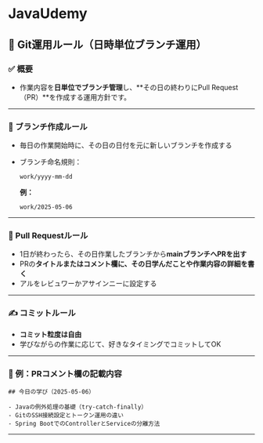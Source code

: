 ﻿# JavaUdemy

## 🚀 Git運用ルール（日時単位ブランチ運用）

### ✅ 概要

* 作業内容を**日単位でブランチ管理**し、\*\*その日の終わりにPull Request（PR）\*\*を作成する運用方針です。

---

### 📅 ブランチ作成ルール

* 毎日の作業開始時に、その日の日付を元に新しいブランチを作成する
* ブランチ命名規則：

  ```
  work/yyyy-mm-dd
  ```

  **例：**

  ```
  work/2025-05-06
  ```

---

### 🔀 Pull Requestルール

* 1日が終わったら、その日作業したブランチから**mainブランチへPRを出す**
* PRの**タイトルまたはコメント欄に、その日学んだことや作業内容の詳細を書く**
* アルをレビュワーかアサインニーに設定する

---

### ✍️ コミットルール

* **コミット粒度は自由**
* 学びながらの作業に応じて、好きなタイミングでコミットしてOK

---

### 📌 例：PRコメント欄の記載内容

```
## 今日の学び（2025-05-06）

- Javaの例外処理の基礎（try-catch-finally）
- GitのSSH接続設定とトークン運用の違い
- Spring BootでのControllerとServiceの分離方法
```

---

